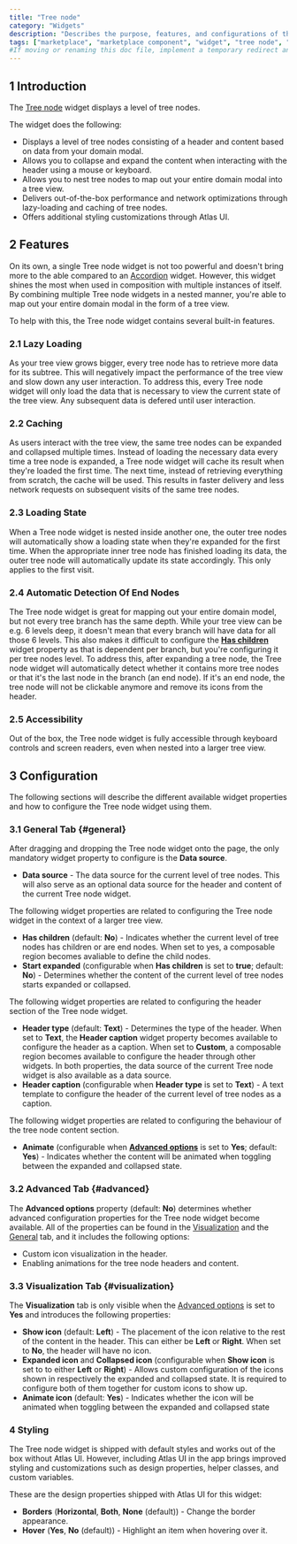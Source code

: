 ```yaml
---
title: "Tree node"
category: "Widgets"
description: "Describes the purpose, features, and configurations of the Tree node widget which is available in the Mendix Marketplace."
tags: ["marketplace", "marketplace component", "widget", "tree node", "bootstrap", "platform support"]
#If moving or renaming this doc file, implement a temporary redirect and let the respective team know they should update the URL in the product. See Mapping to Products for more details.
---
```


## 1 Introduction

<!-- TODO: Include marketplace link after the widget has been released -->
The [Tree node]() widget displays a level of tree nodes.

The widget does the following:

* Displays a level of tree nodes consisting of a header and content based on data from your domain modal.
* Allows you to collapse and expand the content when interacting with the header using a mouse or keyboard.
* Allows you to nest tree nodes to map out your entire domain modal into a tree view.
* Delivers out-of-the-box performance and network optimizations through lazy-loading and caching of tree nodes.
* Offers additional styling customizations through Atlas UI.

## 2 Features

On its own, a single Tree node widget is not too powerful and doesn't bring more to the able compared to an [Accordion](https://docs.mendix.com/appstore/widgets/accordion) widget. However, this widget shines the most when used in composition with multiple instances of itself. By combining multiple Tree node widgets in a nested manner, you're able to map out your entire domain modal in the form of a tree view.

To help with this, the Tree node widget contains several built-in features.

### 2.1 Lazy Loading

As your tree view grows bigger, every tree node has to retrieve more data for its subtree. This will negatively impact the performance of the tree view and slow down any user interaction. To address this, every Tree node widget will only load the data that is necessary to view the current state of the tree view. Any subsequent data is defered until user interaction.

### 2.2 Caching

As users interact with the tree view, the same tree nodes can be expanded and collapsed multiple times. Instead of loading the necessary data every time a tree node is expanded, a Tree node widget will cache its result when they're loaded the first time. The next time, instead of retrieving everything from scratch, the cache will be used. This results in faster delivery and less network requests on subsequent visits of the same tree nodes.

### 2.3 Loading State

When a Tree node widget is nested inside another one, the outer tree nodes will automatically show a loading state when they're expanded for the first time. When the appropriate inner tree node has finished loading its data, the outer tree node will automatically update its state accordingly. This only applies to the first visit.

### 2.4 Automatic Detection Of End Nodes

The Tree node widget is great for mapping out your entire domain model, but not every tree branch has the same depth. While your tree view can be e.g. 6 levels deep, it doesn't mean that every branch will have data for all those 6 levels. This also makes it difficult to configure the [**Has children**](#general) widget property as that is dependent per branch, but you're configuring it per tree nodes level. To address this, after expanding a tree node, the Tree node widget will automatically detect whether it contains more tree nodes or that it's the last node in the branch (an end node). If it's an end node, the tree node will not be clickable anymore and remove its icons from the header.

### 2.5 Accessibility

Out of the box, the Tree node widget is fully accessible through keyboard controls and screen readers, even when nested into a larger tree view.

## 3 Configuration

The following sections will describe the different available widget properties and how to configure the Tree node widget using them.  

### 3.1 General Tab {#general}

After dragging and dropping the Tree node widget onto the page, the only mandatory widget property to configure is the **Data source**.

* **Data source** - The data source for the current level of tree nodes. This will also serve as an optional data source for the header and content of the current Tree node widget.

The following widget properties are related to configuring the Tree node widget in the context of a larger tree view.

* **Has children** (default: **No**) - Indicates whether the current level of tree nodes has children or are end nodes. When set to yes, a composable region becomes avaliable to define the child nodes.
* **Start expanded** (configurable when **Has children** is set to **true**; default: **No**) - Determines whether the content of the current level of tree nodes starts expanded or collapsed.

The following widget properties are related to configuring the header section of the Tree node widget.

* **Header type** (default: **Text**) - Determines the type of the header. When set to **Text**, the **Header caption** widget property becomes available to configure the header as a caption. When set to **Custom**, a composable region becomes available to configure the header through other widgets. In both properties, the data source of the current Tree node widget is also available as a data source.
* **Header caption** (configurable when **Header type** is set to **Text**) - A text template to configure the header of the current level of tree nodes as a caption. 

The following widget properties are related to configuring the behaviour of the tree node content section.

* **Animate** (configurable when [**Advanced options**](#advanced) is set to **Yes**; default: **Yes**) - Indicates whether the content will be animated when toggling between the expanded and collapsed state.

### 3.2 Advanced Tab {#advanced}

The **Advanced options** property (default: **No**) determines whether advanced configuration properties for the Tree node widget become available. All of the properties can be found in the [Visualization](#visualization) and the [General](#general) tab, and it includes the following options:

- Custom icon visualization in the header.
- Enabling animations for the tree node headers and content.

### 3.3 Visualization Tab {#visualization}

The **Visualization** tab is only visible when the [Advanced options](#advanced) is set to **Yes** and introduces the following properties:

* **Show icon** (default: **Left**) - The placement of the icon relative to the rest of the content in the header. This can either be **Left** or **Right**. When set to **No**, the header will have no icon.
* **Expanded icon** and **Collapsed icon** (configurable when **Show icon** is set to to either **Left** or **Right**) - Allows custom configuration of the icons shown in respectively the expanded and collapsed state. It is required to configure both of them together for custom icons to show up.
* **Animate icon** (default: **Yes**) - Indicates whether the icon will be animated when toggling between the expanded and collapsed state

### 4 Styling

The Tree node widget is shipped with default styles and works out of the box without Atlas UI. However, including Atlas UI in the app brings improved styling and customizations such as design properties, helper classes, and custom variables.

These are the design properties shipped with Atlas UI for this widget:

* **Borders** (**Horizontal**, **Both**, **None** (default)) - Change the border appearance.
* **Hover** (**Yes**, **No** (default)) - Highlight an item when hovering over it.
